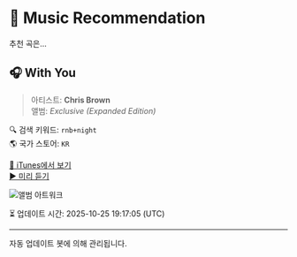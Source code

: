 
# 🎵 Music Recommendation

추천 곡은...

## 🎧 With You  
> 아티스트: **Chris Brown**  
> 앨범: _Exclusive (Expanded Edition)_  

🔍 검색 키워드: `rnb+night`  
🌎 국가 스토어: `KR`

[🔗 iTunes에서 보기](https://music.apple.com/kr/album/with-you/267264811?i=267264889&uo=4)  
[▶️ 미리 듣기](https://audio-ssl.itunes.apple.com/itunes-assets/AudioPreview122/v4/46/d9/09/46d90969-8c94-cf1d-a8ad-7eb92a3e78a9/mzaf_10368386465013708858.plus.aac.p.m4a)

![앨범 아트워크](https://is1-ssl.mzstatic.com/image/thumb/Music123/v4/2f/ec/dd/2fecdd59-1ca1-47c1-a945-2969eb0d347b/888880280336.jpg/100x100bb.jpg)

⏳ 업데이트 시간: 2025-10-25 19:17:05 (UTC)

---
자동 업데이트 봇에 의해 관리됩니다.
